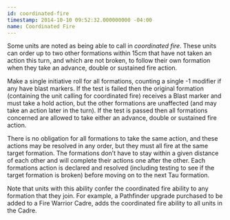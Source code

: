 ```yaml
---
id: coordinated-fire
timestamp: 2014-10-10 09:52:32.000000000 -04:00
name: Coordinated Fire
---
```

<p>Some units are noted as being able to call in <em>coordinated fire</em>. These units can order up to two other formations within 15cm that have not taken an action this turn, and which are not broken, to follow their own formation when they take an advance, double or sustained fire action.</p>

<p>Make a single initiative roll for all formations, counting a single -1 modifier if any have blast markers. If the test is failed then the original formation (containing the unit calling for coordinated fire) receives a Blast marker and must take a hold action, but the other formations are unaffected (and may take an action later in the turn). If the test is passed then all formations concerned are allowed to take either an advance, double or sustained fire action.</p>

<p>There is no obligation for all formations to take the same action, and these actions may be resolved in any order, but they must all fire at the same target formation. The formations don&rsquo;t have to stay within a given distance of each other and will complete their actions one after the other. Each formations action is declared and resolved (including testing to see if the target formation is broken) before moving on to the next Tau formation.</p>

<p>Note that units with this ability confer the coordinated fire ability to any formation that they join. For example, a Pathfinder upgrade purchased to be added to a Fire Warrior Cadre, adds the coordinated fire ability to all units in the Cadre.</p>